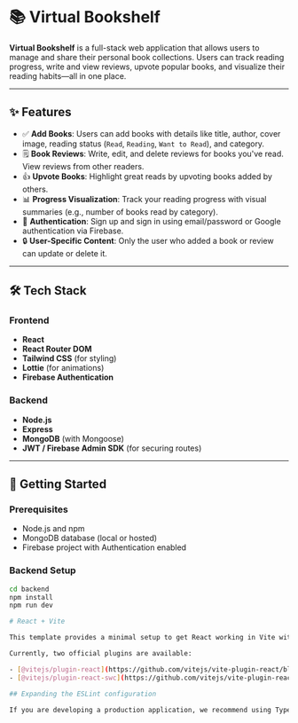 # 📚 Virtual Bookshelf

**Virtual Bookshelf** is a full-stack web application that allows users to manage and share their personal book collections. Users can track reading progress, write and view reviews, upvote popular books, and visualize their reading habits—all in one place.

---

## ✨ Features

- ✅ **Add Books**: Users can add books with details like title, author, cover image, reading status (`Read`, `Reading`, `Want to Read`), and category.
- 🗒️ **Book Reviews**: Write, edit, and delete reviews for books you've read. View reviews from other readers.
- 👍 **Upvote Books**: Highlight great reads by upvoting books added by others.
- 📊 **Progress Visualization**: Track your reading progress with visual summaries (e.g., number of books read by category).
- 🔐 **Authentication**: Sign up and sign in using email/password or Google authentication via Firebase.
- 🔒 **User-Specific Content**: Only the user who added a book or review can update or delete it.

---

## 🛠️ Tech Stack

### Frontend
- **React**
- **React Router DOM**
- **Tailwind CSS** (for styling)
- **Lottie** (for animations)
- **Firebase Authentication**

### Backend
- **Node.js**
- **Express**
- **MongoDB** (with Mongoose)
- **JWT / Firebase Admin SDK** (for securing routes)

---

## 🚀 Getting Started

### Prerequisites
- Node.js and npm
- MongoDB database (local or hosted)
- Firebase project with Authentication enabled

### Backend Setup

```bash
cd backend
npm install
npm run dev

# React + Vite

This template provides a minimal setup to get React working in Vite with HMR and some ESLint rules.

Currently, two official plugins are available:

- [@vitejs/plugin-react](https://github.com/vitejs/vite-plugin-react/blob/main/packages/plugin-react) uses [Babel](https://babeljs.io/) for Fast Refresh
- [@vitejs/plugin-react-swc](https://github.com/vitejs/vite-plugin-react/blob/main/packages/plugin-react-swc) uses [SWC](https://swc.rs/) for Fast Refresh

## Expanding the ESLint configuration

If you are developing a production application, we recommend using TypeScript with type-aware lint rules enabled. Check out the [TS template](https://github.com/vitejs/vite/tree/main/packages/create-vite/template-react-ts) for information on how to integrate TypeScript and [`typescript-eslint`](https://typescript-eslint.io) in your project.
